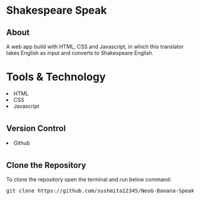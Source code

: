 # Shakespeare Speak

<h2>About</h2>
A web app build with HTML, CSS and Javascript, in which this translator takes English as input and converts to Shakespeare English.

# Tools & Technology
<li>HTML</li>
<li>CSS</li>
<li>Javascript</li>

# <h2>Version Control</h2>
<li> Github </li>

# <h2>Clone the Repository</h2>
To clone the repository open the terminal and run below command:</br>
<pre>git clone https://github.com/sushmita12345/NeoG-Banana-Speak</pre>
